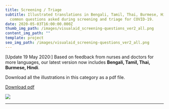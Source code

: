 ```yaml
---
title: Screening / Triage
subtitle: Illustrated translations in Bengali, Tamil, Thai, Burmese, Hindi for
  common questions asked during screening and triage for COVID-19.
date: 2020-05-03T16:00:00.000Z
thumb_img_path: /images/visualaid_screening-questions_ver2_all.png
content_img_path: ""
template: project
seo_img_path: /images/visualaid_screening-questions_ver2_all.png
---
```

\[Update 19 May 2020:] Based on feedback from nurses and doctors for more languages, our latest version now includes **Bengali, Tamil, Thai, Burmese, Hindi**. 

Download all the illustrations in this category as a pdf file.

<a class="button" id="download-button" href="https://bit.ly/visualaid-screening-v2-pdf" target="_blank" rel="noopener" style="margin-bottom: 0.75em;">Download pdf</a>

<!-- <table><thead><tr><th>Download all the illustrations in this category as image files.</th><th>Download as Powerpoint file to mix and match the illustrated translations relevant to your usage.</th></tr></thead><tbody><tr><td><a class="button" href="https://google.com">Download images</a></td><td><a class="button" href="https://google.com">Download ppt</a></td></tr></tbody></table> -->

![](/images/visualaid_screening-questions_ver2_all.png)

<hr/>